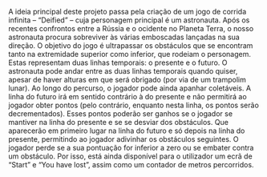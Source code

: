 A ideia principal deste projeto passa pela criação de um jogo de corrida infinita – “Deified” – cuja personagem principal é um astronauta. Após os recentes confrontos entre a Rússia e o ocidente no Planeta Terra, o nosso astronauta procura sobreviver às várias emboscadas lançadas na sua direção.
O objetivo do jogo é ultrapassar os obstáculos que se encontram tanto na extremidade superior como inferior, que rodeiam o personagem. Estas representam duas linhas temporais: o presente e o futuro. O astronauta pode andar entre as duas linhas temporais quando quiser, apesar de haver alturas em que será obrigado (por via de um trampolim lunar). Ao longo do percurso, o jogador pode ainda apanhar coletáveis.
A linha do futuro irá em sentido contrário à do presente e não permitirá ao jogador obter pontos (pelo contrário, enquanto nesta linha, os pontos serão decrementados). Esses pontos poderão ser ganhos se o jogador se mantiver na linha do presente e se se desviar dos obstáculos. Que aparecerão em primeiro lugar na linha do futuro e só depois na linha do presente, permitindo ao jogador adivinhar os obstáculos seguintes.
O jogador perde se a sua pontuação for inferior a zero ou se embater contra um obstáculo. Por isso, está ainda disponível para o utilizador um ecrã de “Start” e “You have lost”, assim como um contador de metros percorridos.
